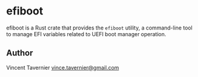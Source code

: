 # efiboot

efiboot is a Rust crate that provides the `efiboot` utility, a command-line tool
to manage EFI variables related to UEFI boot manager operation.

## Author

Vincent Tavernier <vince.tavernier@gmail.com>
